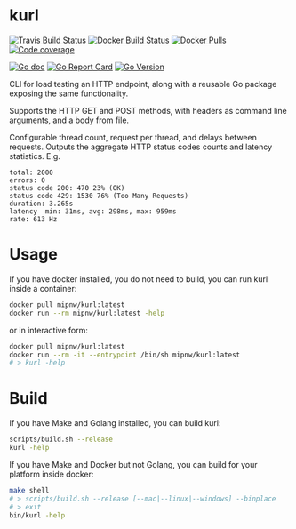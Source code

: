 # kurl
[![Travis Build Status](https://img.shields.io/travis/com/mipnw/kurl)](https://travis-ci.com/mipnw/kurl)
[![Docker Build Status](https://img.shields.io/docker/cloud/build/mipnw/kurl)](https://hub.docker.com/r/mipnw/kurl)
[![Docker Pulls](https://img.shields.io/docker/pulls/mipnw/kurl)](https://hub.docker.com/r/mipnw/kurl)
[![Code coverage](https://img.shields.io/codecov/c/github/mipnw/kurl)](https://codecov.io/gh/mipnw/kurl)

[![Go doc](https://godoc.org/github.com/mipnw/kurl/kurl?status.svg)](http://godoc.org/github.com/mipnw/kurl/kurl)
[![Go Report Card](https://goreportcard.com/badge/github.com/mipnw/kurl)](https://goreportcard.com/report/github.com/mipnw/kurl)
[![Go Version](https://img.shields.io/github/go-mod/go-version/mipnw/kurl)](https://golang.org/)


CLI for load testing an HTTP endpoint, along with a reusable Go package exposing the same functionality.

Supports the HTTP GET and POST methods, with headers as command line arguments, and a body from file.

Configurable thread count, request per thread, and delays between requests. Outputs the aggregate HTTP status codes counts and latency statistics. E.g.
```
total: 2000
errors: 0
status code 200: 470 23% (OK)
status code 429: 1530 76% (Too Many Requests)
duration: 3.265s
latency  min: 31ms, avg: 298ms, max: 959ms
rate: 613 Hz
```

# Usage
If you have docker installed, you do not need to build, you can run kurl inside a container:
```bash
docker pull mipnw/kurl:latest
docker run --rm mipnw/kurl:latest -help
```
or in interactive form:
```bash
docker pull mipnw/kurl:latest
docker run --rm -it --entrypoint /bin/sh mipnw/kurl:latest
# > kurl -help
```

# Build
If you have Make and Golang installed, you can build kurl:
```bash
scripts/build.sh --release
kurl -help
```

If you have Make and Docker but not Golang, you can build for your platform inside docker:
```bash
make shell
# > scripts/build.sh --release [--mac|--linux|--windows] --binplace
# > exit
bin/kurl -help
```
